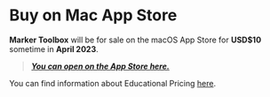 # Buy on Mac App Store

**Marker Toolbox** will be for sale on the macOS App Store for **USD$10** sometime in **April 2023**.

> **_[You can open on the App Store here.](https://apps.apple.com/au/developer/latenite-films-pty-ltd/id1652018641)_**

You can find information about Educational Pricing [here](https://markertoolbox.io/educational/).